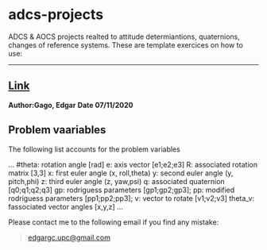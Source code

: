 # adcs-projects
ADCS &amp; AOCS projects realted to attitude determiantions, quaternions, changes of reference systems.
These are template exercices on how to use:

---
[Link](https://github.com/gagocarrilloedgar/ADCS_MASTER)
---

**Author:Gago, Edgar**
**Date 07/11/2020**



## Problem vaariables

The following list accounts for the problem variables

...
#theta: rotation angle [rad]
e: axis vector [e1;e2;e3]
R: associated rotation matrix [3,3]
x: first euler angle (x, roll,theta)
y: second euler angle (y, pitch,phi)
z: third euler angle (z, yaw,psi)
q: associated quaternion [q0;q1;q2;q3]
gp: rodriguess parameters [gp1;gp2;gp3];
pp: modified rodriguess parameters [pp1;pp2;pp3];
v: vector to rotate [v1;v2;v3]
theta_v: fassociated vector angles [x,y,z]
...

Please contact me to the following email if you find any mistake:

>edgargc.upc@gmail.com